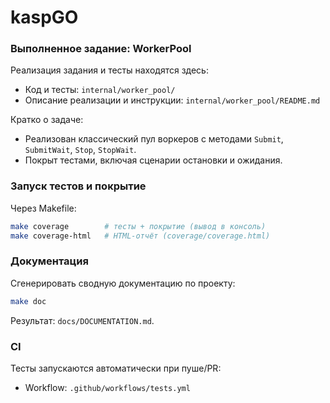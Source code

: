 # kaspGO

### Выполненное задание: WorkerPool

Реализация задания и тесты находятся здесь:

- Код и тесты: `internal/worker_pool/`
- Описание реализации и инструкции: `internal/worker_pool/README.md`

Кратко о задаче:

- Реализован классический пул воркеров с методами `Submit`, `SubmitWait`, `Stop`, `StopWait`.
- Покрыт тестами, включая сценарии остановки и ожидания.

### Запуск тестов и покрытие

Через Makefile:

```bash
make coverage        # тесты + покрытие (вывод в консоль)
make coverage-html   # HTML-отчёт (coverage/coverage.html)
```

### Документация

Сгенерировать сводную документацию по проекту:

```bash
make doc
```

Результат: `docs/DOCUMENTATION.md`.

### CI

Тесты запускаются автоматически при пуше/PR:

- Workflow: `.github/workflows/tests.yml`